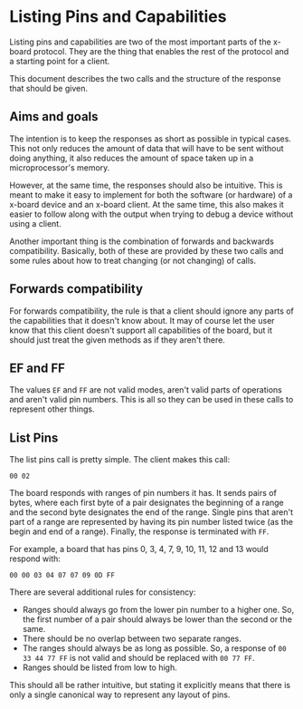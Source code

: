 
Listing Pins and Capabilities
=============================

Listing pins and capabilities are two of the most important parts of the x-board
protocol. They are the thing that enables the rest of the protocol and a starting
point for a client.

This document describes the two calls and the structure of the response that should
be given.

Aims and goals
--------------

The intention is to keep the responses as short as possible in typical cases. This
not only reduces the amount of data that will have to be sent without doing anything,
it also reduces the amount of space taken up in a microprocessor's memory.

However, at the same time, the responses should also be intuitive. This is meant to
make it easy to implement for both the software (or hardware) of a x-board device and
an x-board client. At the same time, this also makes it easier to follow along with 
the output when trying to debug a device without using a client.

Another important thing is the combination of forwards and backwards compatibility.
Basically, both of these are provided by these two calls and some rules about how to
treat changing (or not changing) of calls.

Forwards compatibility
----------------------

For forwards compatibility, the rule is that a client should ignore any parts of the
capabilities that it doesn't know about. It may of course let the user know that this
client doesn't support all capabilities of the board, but it should just treat the
given methods as if they aren't there.

EF and FF
---------

The values `EF` and `FF` are not valid modes, aren't valid parts of operations and
aren't valid pin numbers. This is all so they can be used in these calls to represent
other things.

List Pins
---------

The list pins call is pretty simple. The client makes this call:

    00 02

The board responds with ranges of pin numbers it has. It sends pairs of bytes, where
each first byte of a pair designates the beginning of a range and the second byte
designates the end of the range. Single pins that aren't part of a range are
represented by having its pin number listed twice (as the begin and end of a range).
Finally, the response is terminated with `FF`.

For example, a board that has pins 0, 3, 4, 7, 9, 10, 11, 12 and 13 would respond with:

    00 00 03 04 07 07 09 0D FF

There are several additional rules for consistency:

- Ranges should always go from the lower pin number to a higher one. So, the first
  number of a pair should always be lower than the second or the same.
- There should be no overlap between two separate ranges.
- The ranges should always be as long as possible. So, a response of `00 33 44 77 FF`
  is not valid and should be replaced with `00 77 FF`.
- Ranges should be listed from low to high.

This should all be rather intuitive, but stating it explicitly means that there is
only a single canonical way to represent any layout of pins.